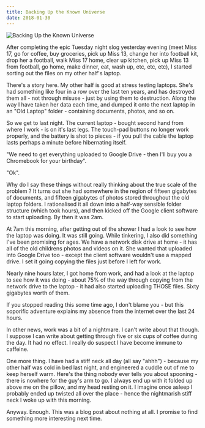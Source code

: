 ```yaml
---
title: Backing Up the Known Universe
date: 2018-01-30
---
```


![Backing Up the Known Universe](https://source.unsplash.com/di8ognBauG0/1600x900)

After completing the epic Tuesday night slog yesterday evening (meet Miss 17, go for coffee, buy groceries, pick up Miss 13, change her into football kit, drop her a football, walk Miss 17 home, clear up kitchen, pick up Miss 13 from football, go home, make dinner, eat, wash up, etc, etc, etc), I started sorting out the files on my other half's laptop.

There's a story here. My other half is good at stress testing laptops. She's had something like four in a row over the last ten years, and has destroyed them all - not through misuse - just by using them to destruction. Along the way I have taken her data each time, and dumped it onto the next laptop in an "Old Laptop" folder - containing documents, photos, and so on.

So we get to last night. The current laptop - bought second hand from where I work - is on it's last legs. The touch-pad buttons no longer work properly, and the battery is shot to pieces - if you pull the cable the laptop lasts perhaps a minute before hibernating itself.

"We need to get everything uploaded to Google Drive - then I'll buy you a Chromebook for your birthday".

"Ok".

Why do I say these things without really thinking about the true scale of the problem ? It turns out she had somewhere in the region of fifteen gigabytes of documents, and fifteen gigabytes of photos stored throughout the old laptop folders. I rationalised it all down into a half-way sensible folder structure (which took hours), and then kicked off the Google client software to start uploading. By then it was 2am.

At 7am this morning, after getting out of the shower I had a look to see how the laptop was doing. It was still going. While tinkering, I also did something I've been promising for ages. We have a network disk drive at home - it has all of the old childrens photos and videos on it. She wanted that uploaded into Google Drive too - except the client software wouldn't use a mapped drive. I set it going copying the files just before I left for work.

Nearly nine hours later, I got home from work, and had a look at the laptop to see how it was doing - about 75% of the way through copying from the network drive to the laptop - it had also started uploading THOSE files. Sixty gigabytes worth of them.

If you stopped reading this some time ago, I don't blame you - but this soporific adventure explains my absence from the internet over the last 24 hours.

In other news, work was a bit of a nightmare. I can't write about that though. I suppose I can write about getting through five or six cups of coffee during the day. It had no effect. I really do suspect I have become immune to caffeine.

One more thing. I have had a stiff neck all day (all say "ahhh") - because my other half was cold in bed last night, and engineered a cuddle out of me to keep herself warm. Here's the thing nobody ever tells you about spooning - there is nowhere for the guy's arm to go. I always end up with it folded up above me on the pillow, and my head resting on it. I imagine once asleep I probably ended up twisted all over the place - hence the nightmarish stiff neck I woke up with this morning.

Anyway. Enough. This was a blog post about nothing at all. I promise to find something more interesting next time.